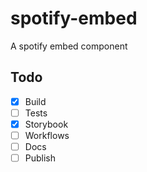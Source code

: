 # spotify-embed

A spotify embed component

## Todo

- [x] Build
- [ ] Tests
- [x] Storybook
- [ ] Workflows
- [ ] Docs
- [ ] Publish
